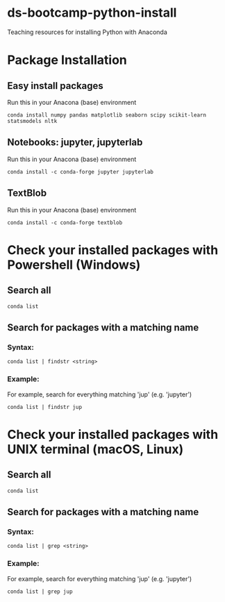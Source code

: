 # ds-bootcamp-python-install
Teaching resources for installing Python with Anaconda

# Package Installation

## Easy install packages
Run this in your Anacona (base) environment

```
conda install numpy pandas matplotlib seaborn scipy scikit-learn statsmodels nltk
```

## Notebooks: jupyter, jupyterlab
Run this in your Anacona (base) environment

```
conda install -c conda-forge jupyter jupyterlab
```

## TextBlob

Run this in your Anacona (base) environment

```
conda install -c conda-forge textblob
```

# Check your installed packages with Powershell (Windows)

## Search all
```
conda list
```

## Search for packages with a matching name

### Syntax:

```
conda list | findstr <string>
```

### Example:

For example, search for everything matching 'jup' (e.g. 'jupyter')

```
conda list | findstr jup
```

# Check your installed packages with UNIX terminal (macOS, Linux)

## Search all
```
conda list
```

## Search for packages with a matching name

### Syntax:

```
conda list | grep <string>
```

### Example:

For example, search for everything matching 'jup' (e.g. 'jupyter')

```
conda list | grep jup
```
